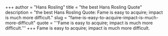 +++
author = "Hans Rosling"
title = "the best Hans Rosling Quote"
description = "the best Hans Rosling Quote: Fame is easy to acquire; impact is much more difficult."
slug = "fame-is-easy-to-acquire-impact-is-much-more-difficult"
quote = '''Fame is easy to acquire; impact is much more difficult.'''
+++
Fame is easy to acquire; impact is much more difficult.
